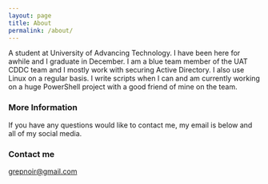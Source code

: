 ```yaml
---
layout: page
title: About
permalink: /about/
---
```


A student at University of Advancing Technology. I have been here for awhile and I graduate in December. I am a blue team member of the UAT CDDC team and I mostly work with securing Active Directory. I also use Linux on a regular basis. I write scripts when I can and am currently working on a huge PowerShell project with a good friend of mine on the team. 

### More Information

If you have any questions would like to contact me, my email is below and all of my social media.

### Contact me

[grepnoir@gmail.com](mailto:grepnoir@gmail.com)
